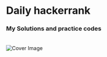# Daily hackerrank

### My Solutions and practice codes <br><br>


![Cover Image](https://amritchhetri.files.wordpress.com/2016/10/logo_wordmark-vertical-800x645.png?w=800)
